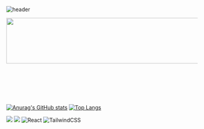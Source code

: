
![header](https://capsule-render.vercel.app/api?type=waving&height=180&color=gradient&text=ChaeWoo%20Song&fontSize=50&animation=fadeIn&reversal=false&desc=I'm%20nothing%20without%20passion.&textBg=false&descSize=20&descAlign=27&descAlignY=32)


<a href="https://github.com/devxb/gitanimals">
  <img src="https://render.gitanimals.org/lines/{IBORY-PURPLE}?pet-id=727099468196652628" width="1000" height="120"/>
</a>
<p>&nbsp;</p>
<p>&nbsp;</p>
<p>&nbsp;</p>

[![Anurag's GitHub stats](https://github-readme-stats.vercel.app/api?username=IBORY-PURPLE)](https://github.com/anuraghazra/github-readme-stats)
[![Top Langs](https://github-readme-stats.vercel.app/api/top-langs/?username=IBORY-PURPLE&layout=donut)](https://github.com/anuraghazra/github-readme-stats)

<!--
**IBORY-PURPLE/IBORY-PURPLE** is a ✨ _special_ ✨ repository because its `README.md` (this file) appears on your GitHub profile.

Here are some ideas to get you started:

- 🔭 I’m currently working on ...
- 🌱 I’m currently learning ...
- 👯 I’m looking to collaborate on ...
- 🤔 I’m looking for help with ...
- 💬 Ask me about ...
- 📫 How to reach me: ...
- 😄 Pronouns: ...
- ⚡ Fun fact: ...
-->
<a href="" target="_blank"><img src="https://img.shields.io/badge/Python-3776AB?style=flat-square&logo=Python&logoColor=white"/></a>
<a href="" target="_blank"><img src="https://img.shields.io/badge/JavaScript-F7DF1E?style=flat-square&logo=JavaScript&logoColor=white"/></a>
![React](https://img.shields.io/badge/React-20232A?style=flat-square&logo=React&logoColor=61DAFB)
![TailwindCSS](https://img.shields.io/badge/TailwindCSS-06B6D4?style=flat-square&logo=tailwindcss&logoColor=white)





